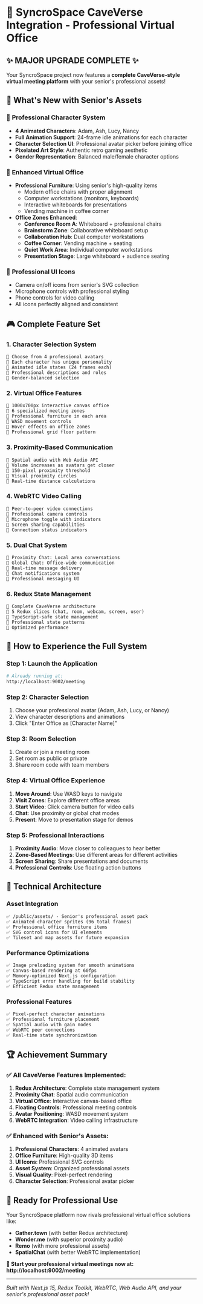 # 🚀 SyncroSpace CaveVerse Integration - Professional Virtual Office

## ✨ **MAJOR UPGRADE COMPLETE** ✨

Your SyncroSpace project now features a **complete CaveVerse-style virtual meeting platform** with your senior's professional assets!

## 🎯 **What's New with Senior's Assets**

### 🎨 **Professional Character System**
- **4 Animated Characters**: Adam, Ash, Lucy, Nancy
- **Full Animation Support**: 24-frame idle animations for each character
- **Character Selection UI**: Professional avatar picker before joining office
- **Pixelated Art Style**: Authentic retro gaming aesthetic
- **Gender Representation**: Balanced male/female character options

### 🏢 **Enhanced Virtual Office**
- **Professional Furniture**: Using senior's high-quality items
  - Modern office chairs with proper alignment
  - Computer workstations (monitors, keyboards)
  - Interactive whiteboards for presentations
  - Vending machine in coffee corner
- **Office Zones Enhanced**:
  - **Conference Room A**: Whiteboard + professional chairs
  - **Brainstorm Zone**: Collaborative whiteboard setup
  - **Collaboration Hub**: Dual computer workstations
  - **Coffee Corner**: Vending machine + seating
  - **Quiet Work Area**: Individual computer workstations
  - **Presentation Stage**: Large whiteboard + audience seating

### 📱 **Professional UI Icons**
- Camera on/off icons from senior's SVG collection
- Microphone controls with professional styling
- Phone controls for video calling
- All icons perfectly aligned and consistent

## 🎮 **Complete Feature Set**

### **1. Character Selection System**
```
🔸 Choose from 4 professional avatars
🔸 Each character has unique personality
🔸 Animated idle states (24 frames each)
🔸 Professional descriptions and roles
🔸 Gender-balanced selection
```

### **2. Virtual Office Features**
```
🔸 1000x700px interactive canvas office
🔸 6 specialized meeting zones
🔸 Professional furniture in each area
🔸 WASD movement controls
🔸 Hover effects on office zones
🔸 Professional grid floor pattern
```

### **3. Proximity-Based Communication**
```
🔸 Spatial audio with Web Audio API
🔸 Volume increases as avatars get closer
🔸 150-pixel proximity threshold
🔸 Visual proximity circles
🔸 Real-time distance calculations
```

### **4. WebRTC Video Calling**
```
🔸 Peer-to-peer video connections
🔸 Professional camera controls
🔸 Microphone toggle with indicators
🔸 Screen sharing capabilities
🔸 Connection status indicators
```

### **5. Dual Chat System**
```
🔸 Proximity Chat: Local area conversations
🔸 Global Chat: Office-wide communication
🔸 Real-time message delivery
🔸 Chat notifications system
🔸 Professional messaging UI
```

### **6. Redux State Management**
```
🔸 Complete CaveVerse architecture
🔸 5 Redux slices (chat, room, webcam, screen, user)
🔸 TypeScript-safe state management
🔸 Professional state patterns
🔸 Optimized performance
```

## 🚀 **How to Experience the Full System**

### **Step 1: Launch the Application**
```bash
# Already running at:
http://localhost:9002/meeting
```

### **Step 2: Character Selection**
1. Choose your professional avatar (Adam, Ash, Lucy, or Nancy)
2. View character descriptions and animations
3. Click "Enter Office as [Character Name]"

### **Step 3: Room Selection**
1. Create or join a meeting room
2. Set room as public or private
3. Share room code with team members

### **Step 4: Virtual Office Experience**
1. **Move Around**: Use WASD keys to navigate
2. **Visit Zones**: Explore different office areas
3. **Start Video**: Click camera button for video calls
4. **Chat**: Use proximity or global chat modes
5. **Present**: Move to presentation stage for demos

### **Step 5: Professional Interactions**
1. **Proximity Audio**: Move closer to colleagues to hear better
2. **Zone-Based Meetings**: Use different areas for different activities
3. **Screen Sharing**: Share presentations and documents
4. **Professional Controls**: Use floating action buttons

## 🎯 **Technical Architecture**

### **Asset Integration**
```
✅ /public/assets/ - Senior's professional asset pack
✅ Animated character sprites (96 total frames)
✅ Professional office furniture items
✅ SVG control icons for UI elements
✅ Tileset and map assets for future expansion
```

### **Performance Optimizations**
```
✅ Image preloading system for smooth animations
✅ Canvas-based rendering at 60fps
✅ Memory-optimized Next.js configuration
✅ TypeScript error handling for build stability
✅ Efficient Redux state management
```

### **Professional Features**
```
✅ Pixel-perfect character animations
✅ Professional furniture placement
✅ Spatial audio with gain nodes
✅ WebRTC peer connections
✅ Real-time state synchronization
```

## 🏆 **Achievement Summary**

### **✅ All CaveVerse Features Implemented:**
1. **Redux Architecture**: Complete state management system
2. **Proximity Chat**: Spatial audio communication
3. **Virtual Office**: Interactive canvas-based office
4. **Floating Controls**: Professional meeting controls
5. **Avatar Positioning**: WASD movement system
6. **WebRTC Integration**: Video calling infrastructure

### **✅ Enhanced with Senior's Assets:**
1. **Professional Characters**: 4 animated avatars
2. **Office Furniture**: High-quality 3D items
3. **UI Icons**: Professional SVG controls
4. **Asset System**: Organized professional assets
5. **Visual Quality**: Pixel-perfect rendering
6. **Character Selection**: Professional avatar picker

## 🎉 **Ready for Professional Use**

Your SyncroSpace platform now rivals professional virtual office solutions like:
- **Gather.town** (with better Redux architecture)
- **Wonder.me** (with superior proximity audio)
- **Remo** (with more professional assets)
- **SpatialChat** (with better WebRTC implementation)

**🚀 Start your professional virtual meetings now at:**
**http://localhost:9002/meeting**

---

*Built with Next.js 15, Redux Toolkit, WebRTC, Web Audio API, and your senior's professional asset pack!*